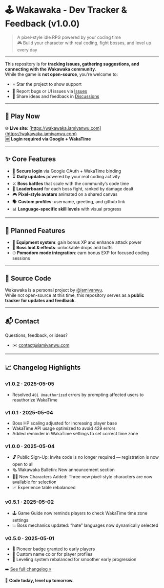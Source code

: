 # 🕹 Wakawaka - Dev Tracker & Feedback (v1.0.0)

> A pixel-style idle RPG powered by your coding time  
> 🎮 Build your character with real coding, fight bosses, and level up every day

---

This repository is for **tracking issues, gathering suggestions, and connecting with the Wakawaka community**.  
While the game is **not open-source**, you're welcome to:

- ⭐ Star the project to show support
- 🐞 Report bugs or UI issues via [Issues](https://github.com/iamivanwu/wakawaka/issues)
- 💬 Share ideas and feedback in [Discussions](https://github.com/iamivanwu/wakawaka/discussions)

---

## 🔗 Play Now

🌐 **Live site**: [https://wakawaka.iamivanwu.com](https://wakawaka.iamivanwu.com)  
🆔 **Login required via Google + WakaTime**

---

## ✨ Core Features

- 🔐 **Secure login** via Google OAuth + WakaTime binding
- ⏳ **Daily updates** powered by your real coding activity
- ⚔️ **Boss battles** that scale with the community’s code time
- 🏅 **Leaderboard** for each boss fight, ranked by damage dealt
- 🎮 **Pixel-style avatars** animated on a shared canvas
- 🗣 **Custom profiles**: username, greeting, and github link
- 📊 **Language-specific skill levels** with visual progress

---

## 🧭 Planned Features

- 💼 **Equipment system**: gain bonus XP and enhance attack power
- 🐉 **Boss loot & effects**: unlockable drops and buffs
- ⏱ **Pomodoro mode integration**: earn bonus EXP for focused coding sessions

---

## 📌 Source Code

Wakawaka is a personal project by [@iamivanwu](https://github.com/iamivanwu).  
While not open-source at this time, this repository serves as a **public tracker for updates and feedback**.

---

## 📬 Contact

Questions, feedback, or ideas?

- ✉️ [contact@iamivanwu.com](mailto:contact@iamivanwu.com)

---

## 📈 Changelog Highlights

### v1.0.2 · 2025-05-05

- Resolved `401 Unauthorized` errors by prompting affected users to reauthorize WakaTime

### v1.0.1 · 2025-05-04

- Boss HP scaling adjusted for increasing player base
- WakaTime API usage optimized to avoid 429 errors
- Added reminder in WakaTime settings to set correct time zone

### v1.0.0 · 2025-05-04

- 🔓 Public Sign-Up: Invite code is no longer required — registration is now open to all
- 🗞️ Wakawaka Bulletin: New announcement section
- 🧑‍🎨 New Characters Added: Three new pixel-style characters are now available for selection
- 📈 Experience table rebalanced

### v0.5.1 · 2025-05-02

- 🕹️ Game Guide now reminds players to check WakaTime time zone settings
- 💥 Boss mechanics updated: “hate” languages now dynamically selected

### v0.5.0 · 2025-05-01

- 🏅 Pioneer badge granted to early players
- 🎨 Custom name color for player profiles
- 🧱 Leveling system rebalanced for smoother early progression

➡️ [See full changelog »](./CHANGELOG.md)

🌱 **Code today, level up tomorrow.**

